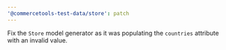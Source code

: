 ```yaml
---
'@commercetools-test-data/store': patch
---
```


Fix the `Store` model generator as it was populating the `countries` attribute with an invalid value.
